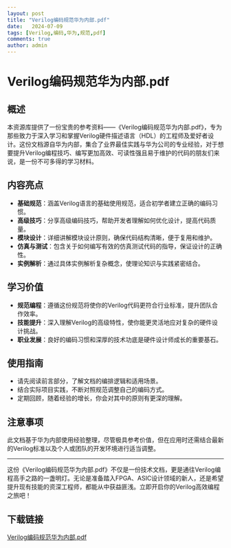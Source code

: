 ```yaml
---
layout: post
title: "Verilog编码规范华为内部.pdf"
date:   2024-07-09
tags: [Verilog,编码,华为,规范,pdf]
comments: true
author: admin
---
```

# Verilog编码规范华为内部.pdf

## 概述

本资源库提供了一份宝贵的参考资料——《Verilog编码规范华为内部.pdf》，专为那些致力于深入学习和掌握Verilog硬件描述语言（HDL）的工程师及爱好者设计。这份文档源自华为内部，集合了业界最佳实践与华为公司的专业经验，对于想要提升Verilog编程技巧、编写更加高效、可读性强且易于维护的代码的朋友们来说，是一份不可多得的学习材料。

## 内容亮点

- **基础规范**：涵盖Verilog语言的基础使用规范，适合初学者建立正确的编码习惯。
- **高级技巧**：分享高级编码技巧，帮助开发者理解如何优化设计，提高代码质量。
- **模块设计**：详细讲解模块设计原则，确保代码结构清晰，便于复用和维护。
- **仿真与测试**：包含关于如何编写有效的仿真测试代码的指导，保证设计的正确性。
- **实例解析**：通过具体实例解析复杂概念，使理论知识与实践紧密结合。

## 学习价值

- **规范编程**：遵循这份规范将使你的Verilog代码更符合行业标准，提升团队合作效率。
- **技能提升**：深入理解Verilog的高级特性，使你能更灵活地应对复杂的硬件设计挑战。
- **职业发展**：良好的编码习惯和深厚的技术功底是硬件设计师成长的重要基石。

## 使用指南

- 请先阅读前言部分，了解文档的编排逻辑和适用场景。
- 结合实际项目实践，不断对照规范调整自己的编码方式。
- 定期回顾，随着经验的增长，你会对其中的原则有更深的理解。

## 注意事项

此文档基于华为内部使用经验整理，尽管极具参考价值，但在应用时还需结合最新的Verilog标准以及个人或团队的开发环境进行适当调整。

---

这份《Verilog编码规范华为内部.pdf》不仅是一份技术文档，更是通往Verilog编程高手之路的一盏明灯。无论是准备踏入FPGA、ASIC设计领域的新人，还是希望提升现有技能的资深工程师，都能从中获益匪浅。立即开启你的Verilog高效编程之旅吧！

## 下载链接

[Verilog编码规范华为内部.pdf](https://pan.quark.cn/s/7916dde5eb70)
